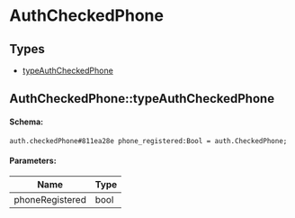 # AuthCheckedPhone

## Types

* [typeAuthCheckedPhone](#authcheckedphonetypeauthcheckedphone)

## AuthCheckedPhone::typeAuthCheckedPhone

#### Schema:

`auth.checkedPhone#811ea28e phone_registered:Bool = auth.CheckedPhone;`

#### Parameters:

|Name|Type|
|----|----|
|phoneRegistered|bool|

